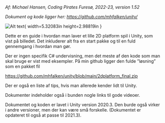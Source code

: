 *Af: Michael Hansen, Coding Pirates Furesø, 2022-23, version 1.52*

*Dokument og kode ligger her: <https://github.com/mhfalken/unity/>*

![Alt text](media/image1.png){ width=5.32083in height=2.98819in }

Dette er en guide i hvordan man laver et lille 2D platform spil i Unity,
som vist på billedet. Det inkluderer alt fra en start pakke og til en
fuld gennemgang i hvordan man gør.

Der er ingen specifik C# undervisning, men det meste af den kode som man
skal bruge er vist med eksempler. På min github ligger den fulde
”løsning” som en pakket fil

<https://github.com/mhfalken/unity/blob/main/2dplatform_final.zip>

Der er også en liste af tips, hvis man allerede kender lidt til Unity.

Dokumenter indeholder også i bunden nogle links til gode videoer.

Dokumentet og koden er lavet i Unity version 2020.3. Den burde også
virker i andre versioner, men der kan være små forskelle. (Dokumentet er
opdateret til også at passe til 2021.3).
